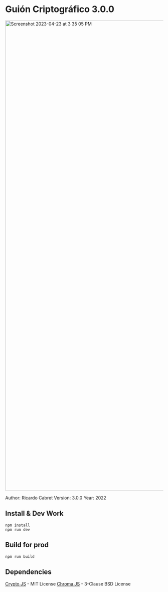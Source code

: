 # Guión Criptográfico 3.0.0

<img width="1497" alt="Screenshot 2023-04-23 at 3 35 05 PM" src="https://user-images.githubusercontent.com/1771926/233861225-017cf0e1-2f81-42e0-ae14-f5c2ce68ef36.png">

Author: Ricardo Cabret 
Version: 3.0.0
Year: 2022

## Install & Dev Work
```
npm install
npm run dev
```

## Build for prod
```
npm run build
```

## Dependencies
[Crypto JS](https://github.com/brix/crypto-js)  - MIT License
[Chroma JS](https://gka.github.io/chroma.js/) - 3-Clause BSD License
